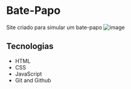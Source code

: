 # Bate-Papo
Site criado para simular um bate-papo
![image](https://github.com/Rafaelmjmj/Bate-Papo/assets/142254633/3d2043e3-110d-410c-b14d-5618a66303d0)


## Tecnologias
- HTML
- CSS
- JavaScript
- Git and Github
